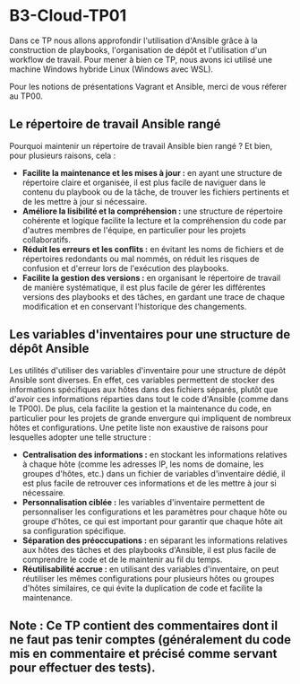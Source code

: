 # B3-Cloud-TP01
Dans ce TP nous allons approfondir l'utilisation d'Ansible grâce à la construction de playbooks, l'organisation de dépôt et l'utilisation d'un workflow de travail.
Pour mener à bien ce TP, nous avons ici utilisé une machine Windows hybride Linux (Windows avec WSL).

Pour les notions de présentations Vagrant et Ansible, merci de vous réferer au TP00.
## Le répertoire de travail Ansible rangé
Pourquoi maintenir un répertoire de travail Ansible bien rangé ? Et bien, pour plusieurs raisons, cela :
- **Facilite la maintenance et les mises à jour :** en ayant une structure de répertoire claire et organisée, il est plus facile de naviguer dans le contenu du playbook ou de la tâche, de trouver les fichiers pertinents et de les mettre à jour si nécessaire.
- **Améliore la lisibilité et la compréhension :** une structure de répertoire cohérente et logique facilite la lecture et la compréhension du code par d'autres membres de l'équipe, en particulier pour les projets collaboratifs.
- **Réduit les erreurs et les conflits :** en évitant les noms de fichiers et de répertoires redondants ou mal nommés, on réduit les risques de confusion et d'erreur lors de l'exécution des playbooks.
- **Facilite la gestion des versions :** en organisant le répertoire de travail de manière systématique, il est plus facile de gérer les différentes versions des playbooks et des tâches, en gardant une trace de chaque modification et en conservant l'historique des changements.
## Les variables d'inventaires pour une structure de dépôt Ansible
Les utilités d'utiliser des variables d'inventaire pour une structure de dépôt Ansible sont diverses. En effet, ces variables permettent de stocker des informations spécifiques aux hôtes dans des fichiers séparés, plutôt que d'avoir ces informations réparties dans tout le code d'Ansible (comme dans le TP00). De plus, cela facilite la gestion et la maintenance du code, en particulier pour les projets de grande envergure qui impliquent de nombreux hôtes et configurations.
Une petite liste non exaustive de raisons pour lesquelles adopter une telle structure :
- **Centralisation des informations :** en stockant les informations relatives à chaque hôte (comme les adresses IP, les noms de domaine, les groupes d'hôtes, etc.) dans un fichier de variables d'inventaire dédié, il est plus facile de retrouver ces informations et de les mettre à jour si nécessaire.
- **Personnalisation ciblée :** les variables d'inventaire permettent de personnaliser les configurations et les paramètres pour chaque hôte ou groupe d'hôtes, ce qui est important pour garantir que chaque hôte ait sa configuration spécifique.
- **Séparation des préoccupations :** en séparant les informations relatives aux hôtes des tâches et des playbooks d'Ansible, il est plus facile de comprendre le code et de le maintenir au fil du temps.
- **Réutilisabilité accrue :** en utilisant des variables d'inventaire, on peut réutiliser les mêmes configurations pour plusieurs hôtes ou groupes d'hôtes similaires, ce qui évite la duplication de code et facilite la maintenance.

## Note : Ce TP contient des commentaires dont il ne faut pas tenir comptes (généralement du code mis en commentaire et précisé comme servant pour effectuer des tests).